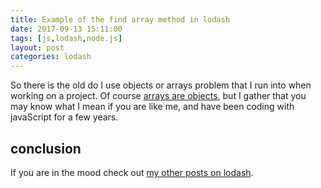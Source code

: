 ```yaml
---
title: Example of the find array method in lodash
date: 2017-09-13 15:11:00
tags: [js,lodash,node.js]
layout: post
categories: lodash
---
```


So there is the old do I use objects or arrays problem that I run into when working on a project. Of course [arrays are objects](/2017/05/12/js-arrays-are-objects/), but I gather that you may know what I mean if you are like me, and have been coding with javaScript for a few years.

<!-- more -->

## conclusion

If you are in the mood check out [my other posts on lodash](/categories/lodash/).
